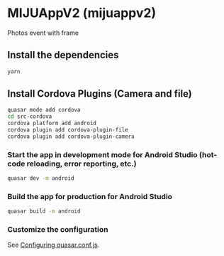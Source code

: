 # MIJUAppV2 (mijuappv2)

Photos event with frame

## Install the dependencies
```bash
yarn
```
## Install Cordova Plugins (Camera and file)
```bash
quasar mode add cordova
cd src-cordova
cordova platform add android
cordova plugin add cordova-plugin-file
cordova plugin add cordova-plugin-camera
```

### Start the app in development mode for Android Studio (hot-code reloading, error reporting, etc.)
```bash
quasar dev -m android
```


### Build the app for production for Android Studio
```bash
quasar build -m android
```

### Customize the configuration
See [Configuring quasar.conf.js](https://quasar.dev/quasar-cli/quasar-conf-js).
